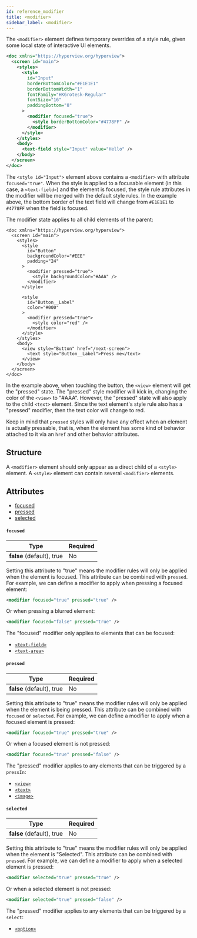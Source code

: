 ```yaml
---
id: reference_modifier
title: <modifier>
sidebar_label: <modifier>
---
```


The `<modifier>` element defines temporary overrides of a style rule, given some local state of interactive UI elements.

```xml
<doc xmlns="https://hyperview.org/hyperview">
  <screen id="main">
    <styles>
      <style
        id="Input"
        borderBottomColor="#E1E1E1"
        borderBottomWidth="1"
        fontFamily="HKGrotesk-Regular"
        fontSize="16"
        paddingBottom="8"
      >
        <modifier focused="true">
          <style borderBottomColor="#4778FF" />
        </modifier>
      </style>
    </styles>
    <body>
      <text-field style="Input" value="Hello" />
    </body>
  </screen>
</doc>
```

The `<style id="Input">` element above contains a `<modifier>` with attribute `focused="true"`. When the style is applied to a focusable element (in this case, a `<text-field>`) and the element is focused, the style rule attributes in the modifier will be merged with the default style rules. In the example above, the bottom border of the text field will change from `#E1E1E1` to `#4778FF` when the field is focused.

The modifier state applies to all child elements of the parent:

```
<doc xmlns="https://hyperview.org/hyperview">
  <screen id="main">
    <styles>
      <style
        id="Button"
        backgroundColor="#EEE"
        padding="24"
      >
        <modifier pressed="true">
          <style backgroundColor="#AAA" />
        </modifier>
      </style>

      <style
        id="Button__Label"
        color="#000"
      >
        <modifier pressed="true">
          <style color="red" />
        </modifier>
      </style>
    </styles>
    <body>
      <view style="Button" href="/next-screen">
        <text style="Button__Label">Press me</text>
      </view>
    </body>
  </screen>
</doc>
```

In the example above, when touching the button, the `<view>` element will get the "pressed" state. The "pressed" style modifier will kick in, changing the color of the `<view>` to "#AAA". However, the "pressed" state will also apply to the child `<text>` element. Since the text element's style rule also has a "pressed" modifier, then the text color will change to red.

Keep in mind that `pressed` styles will only have any effect when an element is actually pressable, that is, when the element has some kind of behavior attached to it via an `href` and other behavior attributes.

## Structure

A `<modifier>` element should only appear as a direct child of a `<style>` element. A `<style>` element can contain several `<modifier>` elements.

## Attributes

- [focused](#focused)
- [pressed](#pressed)
- [selected](#selected)

#### `focused`

| Type                      | Required |
| ------------------------- | -------- |
| **false** (default), true | No       |

Setting this attribute to "true" means the modifier rules will only be applied when the element is focused. This attribute can be combined with `pressed`. For example, we can define a modifier to apply when pressing a focused element:

```xml
<modifier focused="true" pressed="true" />
```

Or when pressing a blurred element:

```xml
<modifier focused="false" pressed="true" />
```

The "focused" modifier only applies to elements that can be focused:

- [`<text-field>`](/docs/reference_textfield)
- [`<text-area>`](/docs/reference_textarea)

#### `pressed`

| Type                      | Required |
| ------------------------- | -------- |
| **false** (default), true | No       |

Setting this attribute to "true" means the modifier rules will only be applied when the element is being pressed. This attribute can be combined with `focused` or `selected`. For example, we can define a modifier to apply when a focused element is pressed:

```xml
<modifier focused="true" pressed="true" />
```

Or when a focused element is not pressed:

```xml
<modifier focused="true" pressed="false" />
```

The "pressed" modifier applies to any elements that can be triggered by a `pressIn`:

- [`<view>`](/docs/reference_view)
- [`<text>`](/docs/reference_text)
- [`<image>`](/docs/reference_image)

#### `selected`

| Type                      | Required |
| ------------------------- | -------- |
| **false** (default), true | No       |

Setting this attribute to "true" means the modifier rules will only be applied when the element is "Selected". This attribute can be combined with `pressed`. For example, we can define a modifier to apply when a selected element is pressed:

```xml
<modifier selected="true" pressed="true" />
```

Or when a selected element is not pressed:

```xml
<modifier selected="true" pressed="false" />
```

The "pressed" modifier applies to any elements that can be triggered by a `select`:

- [`<option>`](/docs/reference_option)
